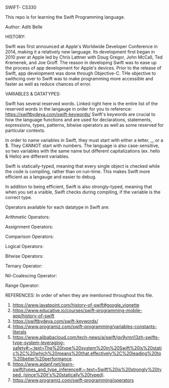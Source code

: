
SWIFT- CS330

This repo is for learning the Swift Programming language. 



Author: Aditi Belle


HISTORY: 

Swift was first announced at Apple's Worldwide Developer Conference in 2014, making it a relatively new language. Its development first began in 2010 pver at Apple led by Chris Lattner with Doug Gregor, John McCall, Ted Kremenek, and Joe Groff. The reason in developing Swift was to ease up the process of app development for Apple's devices. Prior to the release of Swift, app development was done through Objective-C. THe objective to swithcing over to Swift was to make programming more accessible and faster as well as reduce chances of error. 



VARIABLES & DATATYPES: 

Swift has several reserved words. Linked right here is the entire list of the reserved words in the langauge in order for you to reference: https://swiftbydeya.com/swift-keywords/
Swift's keywords are crucial to how the language functions and are used for declarations, statements, expressions, types, patterns, bitwise operators as well as some reserved for particular contexts. 

In order to name variables in Swift, they must start with either a letter, _, or a $. They CANNOT start with numbers. The language is also case-sensitive, so two variables with the same name but different capitalizations (ex. hello & Hello) are different variables. 

Swift is statically-typed, meaning that every single object is checked while the code is compiling, rather than on run-time. This makes Swift more efficient as a langauge and easier to debug. 

In addition to being efficient, Swift is also strongly-typed, meaning that when you set a vraible, Swift checks during compiling, if the variable is the correct type. 

Operators available for each datatype in Swift are:

Arithmetic Operators: 

Assignment Operators: 

Comparison Operators: 

Logical Operators: 

Bitwise Operators: 

Ternary Operator: 

Nil-Coalescing Operator: 

Range Operator: 













REFERENCES:
  In order of when they are mentioned throughout this file.  

1. https://www.javatpoint.com/history-of-swift#google_vignette
2. https://www.educative.io/courses/swift-programming-mobile-app/history-of-swift
3. https://swiftbydeya.com/swift-keywords/
4. https://www.programiz.com/swift-programming/variables-constants-literals
5. https://www.alibabacloud.com/tech-news/a/swift/gv9vmn13zh-swifts-type-system-leveraging-safety#:~:text=The%20type%20system%20in%20Swift%20is%20static%2C%20which%20means%20that,effectively%2C%20leading%20to%20better%20performance.
6. https://www.aidanf.net/learn-swift/types_and_type_inference#:~:text=Swift%20is%20strongly%20typed.,(since%20it's%20statically%20typed).
7. https://www.programiz.com/swift-programming/operators

